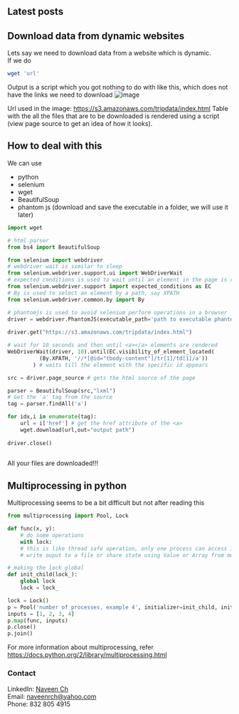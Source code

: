 ## Latest posts

## <a name='downloaddynamic'>Download data from dynamic websites</a>
Lets say we need to download data from a website which is dynamic.<br>
If we do
```bash
wget 'url'
```
Output is a script which you got nothing to do with like this, which does not have the links we need to download
![image](https://user-images.githubusercontent.com/30205620/29646283-8a02a390-8850-11e7-8152-317991d6e8b2.png)

Url used in the image: https://s3.amazonaws.com/tripdata/index.html
Table with the all the files that are to be downloaded is rendered using a script (view page source to get an idea of how it looks).

## How to deal with this
We can use
+ python
+ selenium
+ wget
+ BeautifulSoup
+ phantom js (download and save the executable in a folder, we will use it later)

```python
import wget

# html parser
from bs4 import BeautifulSoup

from selenium import webdriver
# webdriver wait is similar to sleep
from selenium.webdriver.support.ui import WebDriverWait
# expected conditions is used to wait until an element in the page is rendered
from selenium.webdriver.support import expected_conditions as EC
# By is used to select an element by a path, say XPATH
from selenium.webdriver.common.by import By

# phantomjs is used to avoid selenium perform operations in a browser
driver = webdriver.PhantomJS(executable_path='path to executable phantomjs along with phantomjs.exe')
        
driver.get("https://s3.amazonaws.com/tripdata/index.html")

# wait for 10 seconds and then until <a></a> elements are rendered
WebDriverWait(driver, 10).until(EC.visibility_of_element_located(
          (By.XPATH, '//*[@id="tbody-content"]/tr[1]/td[1]/a'))
        ) # waits till the element with the specific id appears

src = driver.page_source # gets the html source of the page

parser = BeautifulSoup(src,"lxml") 
# Get the 'a' tag from the source
tag = parser.findAll('a')

for idx,i in enumerate(tag):
    url = i['href'] # get the href attribute of the <a>
    wget.download(url,out="output path")
    
driver.close()	  
	  
```


All your files are downloaded!!!


## <a name='multiprocessing'>Multiprocessing in python</a>
Multiprocessing seems to be a bit difficult but not after reading this
```python
from multiprocessing import Pool, Lock

def func(x, y):
    # do some operations
    with lock:
    # this is like thread safe operation, only one process can access it at a time
    # write ouput to a file or share state using Value or Array from multiprocessing

# making the lock global
def init_child(lock_):
    global lock
    lock = lock_

lock = Lock()
p = Pool('number of processes, example 4', initializer=init_child, initargs=(lock,))
inputs = [1, 2, 3, 4]
p.map(func, inputs)
p.close()
p.join()

```
For more information about multiprocessing, refer https://docs.python.org/2/library/multiprocessing.html

### Contact

LinkedIn: <a href="https://www.linkedin.com/in/naveen-c-823226141/" target="_blank">Naveen Ch </a><br>
Email: naveenrch@yahoo.com<br>
Phone: 832 805 4915
